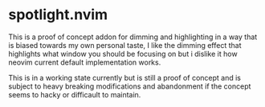 # spotlight.nvim
This is a proof of concept addon for dimming and highlighting in a way that is biased
towards my own personal taste, I like the dimming effect that highlights what window
you should be focusing on but i dislike it how neovim current default implementation
works.


This is in a working state currently but is still a proof of concept and is subject
to heavy breaking modifications and abandonment if the concept seems to hacky or difficault
to maintain.
